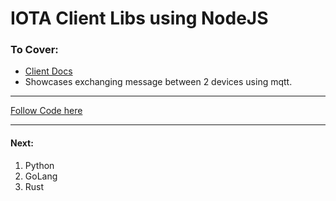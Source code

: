 # IOTA Client Libs using NodeJS

### To Cover:

- [Client Docs](https://client-lib.docs.iota.org/docs/libraries/nodejs/examples)
- Showcases exchanging message between 2 devices using mqtt.


---

[Follow Code here](https://github.com/anistark/iota-dev-series/tree/master/client-libs/js)

---

#### Next:
1. Python
2. GoLang
3. Rust
